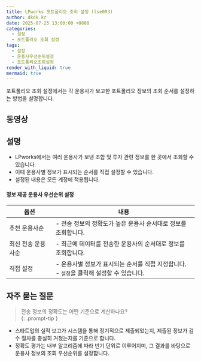 ```yaml
---
title: LPworks 포트폴리오 조회 설정 (lse003)
author: dkdk.kr
date: 2025-07-25 13:00:00 +0800
categories:
  - 설정
  - 포트폴리오 조회 설정
tags:
  - 설정
  - 운용사우선순위설정
  - 포트폴리오조회설정
render_with_liquid: true
mermaid: true
---
```

포트폴리오 조회 설정에서는 각 운용사가 보고한 포트폴리오 정보의 조회 순서를 설정하는 방법을 설명합니다.

## 동영상


## 설명
- LPworks에서는 여러 운용사가 보낸 조합 및 투자 관련 정보를 한 곳에서 조회할 수 있습니다.
- 이때 운용사별 정보가 표시되는 순서를 직접 설정할 수 있습니다.
- 설정된 내용은 모든 계정에 적용됩니다.

#### 정보 제공 운용사 우선순위 설정

| 옵션         | 내용                                                       |
| ---------- | -------------------------------------------------------- |
| 추천 운용사순    | - 전송 정보의 정확도가 높은 운용사 순서대로 정보를 조회합니다.                     |
| 최신 전송 운용사순 | - 최근에 데이터를 전송한 운용사의 순서대로 정보를 조회합니다.                      |
| 직접 설정      | - 운용사별 정보가 표시되는 순서를 직접 지정합니다.<br>- `설정`을 클릭해 설정할 수 있습니다. |

## 자주 묻는 질문

> 전송 정보의 정확도는 어떤 기준으로 계산하나요?  
> {: .prompt-tip }
- 스타트업의 실적 보고가 시스템을 통해 정기적으로 제출되었는지, 제출된 정보가 검수 절차를 충실히 거쳤는지를 기준으로 합니다.
- 정확도 평가는 내부 알고리즘에 따라 반기 단위로 이루어지며, 그 결과를 바탕으로 운용사 정보의 조회 우선순위를 설정합니다.
